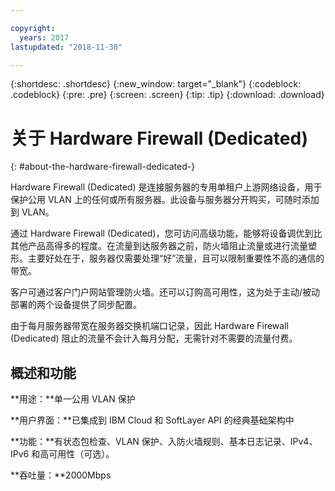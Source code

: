 ```yaml
---

copyright:
  years: 2017
lastupdated: "2018-11-30"

---
```


{:shortdesc: .shortdesc}
{:new_window: target="_blank"}
{:codeblock: .codeblock}
{:pre: .pre}
{:screen: .screen}
{:tip: .tip}
{:download: .download}

# 关于 Hardware Firewall (Dedicated)
{: #about-the-hardware-firewall-dedicated-}

Hardware Firewall (Dedicated) 是连接服务器的专用单租户上游网络设备，用于保护公用 VLAN 上的任何或所有服务器。此设备与服务器分开购买，可随时添加到 VLAN。   

通过 Hardware Firewall (Dedicated)，您可访问高级功能，能够将设备调优到比其他产品高得多的程度。在流量到达服务器之前，防火墙阻止流量或进行流量塑形。主要好处在于，服务器仅需要处理“好”流量，且可以限制重要性不高的通信的带宽。 

客户可通过客户门户网站管理防火墙。还可以订购高可用性，这为处于主动/被动部署的两个设备提供了同步配置。

由于每月服务器带宽在服务器交换机端口记录，因此 Hardware Firewall (Dedicated) 阻止的流量不会计入每月分配，无需针对不需要的流量付费。

## 概述和功能

**用途：**单一公用 VLAN 保护

**用户界面：**已集成到 IBM Cloud 和 SoftLayer API 的经典基础架构中

**功能：**有状态包检查、VLAN 保护、入防火墙规则、基本日志记录、IPv4、IPv6 和高可用性（可选）。

**吞吐量：**2000Mbps
